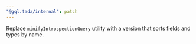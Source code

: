 ```yaml
---
"@gql.tada/internal": patch
---
```


Replace `minifyIntrospectionQuery` utility with a version that sorts fields and types by name.
